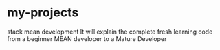 # my-projects
stack mean development
It will explain the complete fresh learning code from a beginner MEAN developer to a Mature Developer
